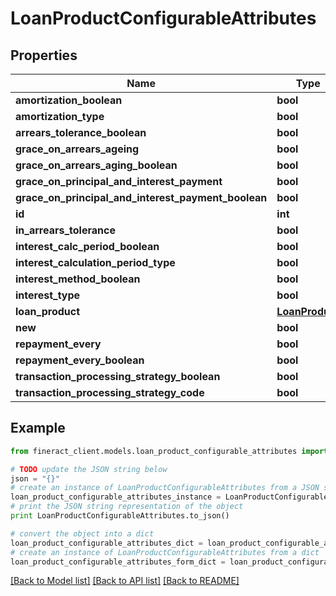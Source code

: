 # LoanProductConfigurableAttributes


## Properties

Name | Type | Description | Notes
------------ | ------------- | ------------- | -------------
**amortization_boolean** | **bool** |  | [optional] 
**amortization_type** | **bool** |  | [optional] 
**arrears_tolerance_boolean** | **bool** |  | [optional] 
**grace_on_arrears_ageing** | **bool** |  | [optional] 
**grace_on_arrears_aging_boolean** | **bool** |  | [optional] 
**grace_on_principal_and_interest_payment** | **bool** |  | [optional] 
**grace_on_principal_and_interest_payment_boolean** | **bool** |  | [optional] 
**id** | **int** |  | [optional] 
**in_arrears_tolerance** | **bool** |  | [optional] 
**interest_calc_period_boolean** | **bool** |  | [optional] 
**interest_calculation_period_type** | **bool** |  | [optional] 
**interest_method_boolean** | **bool** |  | [optional] 
**interest_type** | **bool** |  | [optional] 
**loan_product** | [**LoanProduct**](LoanProduct.md) |  | [optional] 
**new** | **bool** |  | [optional] 
**repayment_every** | **bool** |  | [optional] 
**repayment_every_boolean** | **bool** |  | [optional] 
**transaction_processing_strategy_boolean** | **bool** |  | [optional] 
**transaction_processing_strategy_code** | **bool** |  | [optional] 

## Example

```python
from fineract_client.models.loan_product_configurable_attributes import LoanProductConfigurableAttributes

# TODO update the JSON string below
json = "{}"
# create an instance of LoanProductConfigurableAttributes from a JSON string
loan_product_configurable_attributes_instance = LoanProductConfigurableAttributes.from_json(json)
# print the JSON string representation of the object
print LoanProductConfigurableAttributes.to_json()

# convert the object into a dict
loan_product_configurable_attributes_dict = loan_product_configurable_attributes_instance.to_dict()
# create an instance of LoanProductConfigurableAttributes from a dict
loan_product_configurable_attributes_form_dict = loan_product_configurable_attributes.from_dict(loan_product_configurable_attributes_dict)
```
[[Back to Model list]](../README.md#documentation-for-models) [[Back to API list]](../README.md#documentation-for-api-endpoints) [[Back to README]](../README.md)


